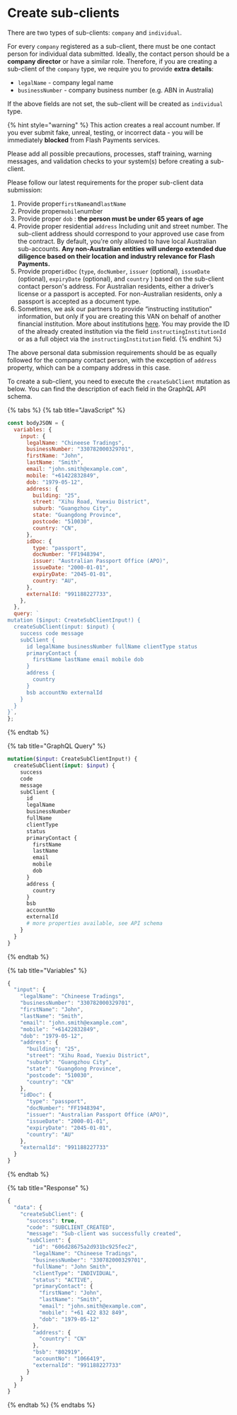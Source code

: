 # Create sub-clients

There are two types of sub-clients: `company` and `individual`.&#x20;

For every `company` registered as a sub-client, there must be one contact person for individual data submitted. Ideally, the contact person should be a **company director** or have a similar role. Therefore, if you are creating a sub-client of the `company` type, we require you to provide **extra** **details**:

* `legalName` - company legal name
* `businessNumber` - company business number (e.g. ABN in Australia)

If the above fields are not set, the sub-client will be created as `individual` type.

{% hint style="warning" %}
This action creates a real account number. If you ever submit fake, unreal, testing, or incorrect data - you will be immediately **blocked** from Flash Payments services.

Please add all possible precautions, processes, staff training, warning messages, and validation checks to your system(s) before creating a sub-client.

Please follow our latest requirements for the proper sub-client data submission:

1. Provide proper`firstName`and`lastName`
2. Provide proper`mobile`number
3. Provide proper `dob` : **the person must be under 65 years of age**&#x20;
4. Provide proper residential `address` Including unit and street number. The sub-client address should correspond to your approved use case from the contract. By default, you're only allowed to have local Australian sub-accounts. **Any non-Australian entities will undergo extended due diligence based on their location and industry relevance for Flash Payments.**  &#x20;
5. Provide proper`idDoc` (`type`, `docNumber`, `issuer` (optional), `issueDate` (optional), `expiryDate` (optional), and `country` ) based on the sub-client contact person's address. For Australian residents, either a driver’s license or a passport is accepted. For non-Australian residents, only a passport is accepted as a document type.
6. Sometimes, we ask our partners to provide “instructing institution” information, but only if you are creating this VAN on behalf of another financial institution. More about institutions [here](../institutions.md). You may provide the ID of the already created institution via the field `instructingInstitutionId` or as a full object via the `instructingInstitution` field.
{% endhint %}

The above personal data submission requirements should be as equally followed for the company contact person, with the exception of `address` property, which can be a company address in this case. &#x20;

To create a sub-client, you need to execute the `createSubClient` mutation as below. You can find the description of each field in the GraphQL API schema.

{% tabs %}
{% tab title="JavaScript" %}
```javascript
const bodyJSON = {
  variables: { 
    input: {
      legalName: "Chineese Tradings", 
      businessNumber: "330782000329701", 
      firstName: "John", 
      lastName: "Smith", 
      email: "john.smith@example.com",
      mobile: "+61422832849",
      dob: "1979-05-12",
      address: {
        building: "25",
        street: "Xihu Road, Yuexiu District",
        suburb: "Guangzhou City",
        state: "Guangdong Province",
        postcode: "510030",
        country: "CN",
      },
      idDoc: {
        type: "passport",
        docNumber: "FF1948394",
        issuer: "Australian Passport Office (APO)",
        issueDate: "2000-01-01",
        expiryDate: "2045-01-01",
        country: "AU",
      },
      externalId: "991188227733",
    },
  },
  query: `
mutation ($input: CreateSubClientInput!) {
  createSubClient(input: $input) {
    success code message
    subClient {
      id legalName businessNumber fullName clientType status
      primaryContact {
        firstName lastName email mobile dob
      }
      address {
        country
      }      
      bsb accountNo externalId
    }
  }
}`,
};
```
{% endtab %}

{% tab title="GraphQL Query" %}
```graphql
mutation($input: CreateSubClientInput!) {
  createSubClient(input: $input) {
    success
    code
    message
    subClient {
      id
      legalName
      businessNumber
      fullName
      clientType
      status
      primaryContact {
        firstName
        lastName
        email
        mobile
        dob
      }
      address {
        country
      }
      bsb
      accountNo
      externalId
      # more properties available, see API schema
    }
  }
}
```
{% endtab %}

{% tab title="Variables" %}
```javascript
{ 
  "input": {
    "legalName": "Chineese Tradings",
    "businessNumber": "330782000329701",
    "firstName": "John",
    "lastName": "Smith",
    "email": "john.smith@example.com",
    "mobile": "+61422832849",
    "dob": "1979-05-12",
    "address": {
      "building": "25",
      "street": "Xihu Road, Yuexiu District",
      "suburb": "Guangzhou City",
      "state": "Guangdong Province",
      "postcode": "510030",
      "country": "CN"
    },
    "idDoc": {
      "type": "passport",
      "docNumber": "FF1948394",
      "issuer": "Australian Passport Office (APO)",
      "issueDate": "2000-01-01",
      "expiryDate": "2045-01-01",
      "country": "AU"     
    },
    "externalId": "991188227733"
  }
}
```
{% endtab %}

{% tab title="Response" %}
```javascript
{
  "data": {
    "createSubClient": {
      "success": true,
      "code": "SUBCLIENT_CREATED",
      "message": "Sub-client was successfully created",
      "subClient": {
        "id": "606d28675a2d931bc925fec2",
        "legalName": "Chineese Tradings",
        "businessNumber": "330782000329701",
        "fullName": "John Smith",
        "clientType": "INDIVIDUAL",
        "status": "ACTIVE",
        "primaryContact": {
          "firstName": "John",
          "lastName": "Smith",
          "email": "john.smith@example.com",
          "mobile": "+61 422 832 849",
          "dob": "1979-05-12"
        },
        "address": {
          "country": "CN"
        },
        "bsb": "802919",
        "accountNo": "1066419",
        "externalId": "991188227733"
      }
    }
  }
}
```
{% endtab %}
{% endtabs %}
